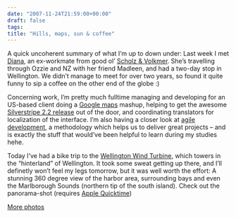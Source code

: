 ```yaml
---
date: "2007-11-24T21:59:00+00:00"
draft: false
tags: 
title: "Hills, maps, sun & coffee"
---
```

A quick uncoherent summary of what I’m up to down under: Last week
I met [Diana](http://www.dianakunschke.com/), an ex-workmate from
good ol’ [Scholz & Volkmer](http://www.s-v.de-times). She’s
travelling through Ozzie and NZ with her friend Madleen, and had a
two-day stop in Wellington. We didn’t manage to meet for over two
years, so found it quite funny to sip a coffee on the other end of
the globe :)

Concerning work, I’m pretty much fulltime managing and developing
for an US-based client doing a
[Google maps](http://maps.google.com) mashup, helping to get the
awesome
[Silverstripe 2.2 release](http://silverstripe.com/demo-updated-check-it-out/)
out of the door, and coordinating translators for localization of
the interface. I’m also having a closer look at
[agile development](http://agilemanifesto.org/), a methodology
which helps us to deliver great projects – and is exactly the stuff
that would’ve been helpful to learn during my studies hehe.

Today I’ve had a bike trip to the
[Wellington Wind Turbine](http://www.wellingtonnz.com/SightsAndActivities/The+Wellington+Wind+Turbine.htm),
which towers in the “hinterland” of Wellington. It took some sweat
getting up there, and I’ll definetly won’t feel my legs tomorrow,
but it was well worth the effort: A stunning 360 degree view of the
harbor area, surrounding bays and even the Marlborough Sounds
(northern tip of the south island). Check out the panorama-shot
(requires [Apple Quicktime](http://www.apple.com/quicktime))

[More photos](http://flickr.com/photos/chillu/sets/72157594232409818/?page=2)



